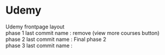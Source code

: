 # Udemy
Udemy frontpage layout </br>
phase 1 last commit name : remove (view more courses button) </br>
phase 2 last commit name : Final phase 2 </br>
phase 3 last commit name : </br>
